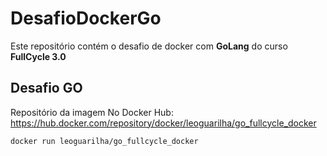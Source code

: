 # DesafioDockerGo
Este repositório contém o desafio de docker com **GoLang** do curso **FullCycle 3.0**

## Desafio GO
Repositório da imagem No Docker Hub: https://hub.docker.com/repository/docker/leoguarilha/go_fullcycle_docker

````
docker run leoguarilha/go_fullcycle_docker
